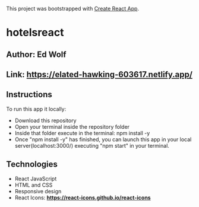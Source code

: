 This project was bootstrapped with [Create React App](https://github.com/facebook/create-react-app).

# hotelsreact

## Author: Ed Wolf

## Link: **https://elated-hawking-603617.netlify.app/**

## Instructions

To run this app it locally:
* Download this repository
* Open your terminal inside the repository folder
* Inside that folder execute in the terminal:  npm install -y
* Once "npm install -y" has finished, you can launch this app in your local server(localhost:3000/) executing "npm start" in your terminal.

## Technologies

* React JavaScript
* HTML and CSS
* Responsive design
* React Icons: **https://react-icons.github.io/react-icons**
